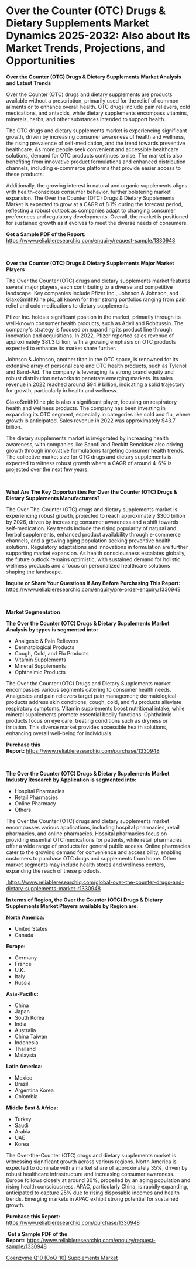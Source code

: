 <p><h1>Over the Counter (OTC) Drugs & Dietary Supplements Market Dynamics 2025-2032: Also about Its Market Trends, Projections, and Opportunities</h1></p><p><strong>Over the Counter (OTC) Drugs & Dietary Supplements Market Analysis and Latest Trends</strong></p>
<p><p>Over the Counter (OTC) drugs and dietary supplements are products available without a prescription, primarily used for the relief of common ailments or to enhance overall health. OTC drugs include pain relievers, cold medications, and antacids, while dietary supplements encompass vitamins, minerals, herbs, and other substances intended to support health.</p><p>The OTC drugs and dietary supplements market is experiencing significant growth, driven by increasing consumer awareness of health and wellness, the rising prevalence of self-medication, and the trend towards preventive healthcare. As more people seek convenient and accessible healthcare solutions, demand for OTC products continues to rise. The market is also benefiting from innovative product formulations and enhanced distribution channels, including e-commerce platforms that provide easier access to these products.</p><p>Additionally, the growing interest in natural and organic supplements aligns with health-conscious consumer behavior, further bolstering market expansion. The Over the Counter (OTC) Drugs & Dietary Supplements Market is expected to grow at a CAGR of 8.1% during the forecast period, reflecting a robust outlook as companies adapt to changing consumer preferences and regulatory developments. Overall, the market is positioned for sustained growth as it evolves to meet the diverse needs of consumers.</p></p>
<p><strong>Get a Sample PDF of the Report:&nbsp;</strong> <a href="https://www.reliableresearchiq.com/enquiry/request-sample/1330948?utm_campaign=2301&utm_medium=2&utm_source=Github&utm_content=ia&utm_term=09032025&utm_id=over-the-counter-otc-drugs-dietary-supplements">https://www.reliableresearchiq.com/enquiry/request-sample/1330948</a></p>
<p>&nbsp;</p>
<p><strong>Over the Counter (OTC) Drugs & Dietary Supplements Major Market Players</strong></p>
<p><p>The Over the Counter (OTC) drugs and dietary supplements market features several major players, each contributing to a diverse and competitive landscape. Key companies include Pfizer Inc., Johnson & Johnson, and GlaxoSmithKline plc, all known for their strong portfolios ranging from pain relief and cold medications to dietary supplements.</p><p>Pfizer Inc. holds a significant position in the market, primarily through its well-known consumer health products, such as Advil and Robitussin. The company's strategy is focused on expanding its product line through innovation and acquisitions. In 2022, Pfizer reported sales revenue of approximately $81.3 billion, with a growing emphasis on OTC products expected to enhance its market share further.</p><p>Johnson & Johnson, another titan in the OTC space, is renowned for its extensive array of personal care and OTC health products, such as Tylenol and Band-Aid. The company is leveraging its strong brand equity and robust distribution networks to penetrate emerging markets. Its sales revenue in 2022 reached around $94.9 billion, indicating a solid trajectory for growth, particularly in health and wellness.</p><p>GlaxoSmithKline plc is also a significant player, focusing on respiratory health and wellness products. The company has been investing in expanding its OTC segment, especially in categories like cold and flu, where growth is anticipated. Sales revenue in 2022 was approximately $43.7 billion.</p><p>The dietary supplements market is invigorated by increasing health awareness, with companies like Sanofi and Reckitt Benckiser also driving growth through innovative formulations targeting consumer health trends. The collective market size for OTC drugs and dietary supplements is expected to witness robust growth where a CAGR of around 4-6% is projected over the next few years.</p></p>
<p>&nbsp;</p>
<p><strong>What Are The Key Opportunities For Over the Counter (OTC) Drugs & Dietary Supplements Manufacturers?</strong></p>
<p><p>The Over-The-Counter (OTC) drugs and dietary supplements market is experiencing robust growth, projected to reach approximately $300 billion by 2026, driven by increasing consumer awareness and a shift towards self-medication. Key trends include the rising popularity of natural and herbal supplements, enhanced product availability through e-commerce channels, and a growing aging population seeking preventive health solutions. Regulatory adaptations and innovations in formulation are further supporting market expansion. As health consciousness escalates globally, the future outlook remains optimistic, with sustained demand for holistic wellness products and a focus on personalized healthcare solutions shaping the landscape.</p></p>
<p><strong>Inquire or Share Your Questions If Any Before Purchasing This Report:</strong> <a href="https://www.reliableresearchiq.com/enquiry/pre-order-enquiry/1330948?utm_campaign=2301&utm_medium=2&utm_source=Github&utm_content=ia&utm_term=09032025&utm_id=over-the-counter-otc-drugs-dietary-supplements">https://www.reliableresearchiq.com/enquiry/pre-order-enquiry/1330948</a></p>
<p>&nbsp;</p>
<p><strong>Market Segmentation</strong></p>
<p><strong>The Over the Counter (OTC) Drugs & Dietary Supplements Market Analysis by types is segmented into:</strong></p>
<p><ul><li>Analgesic & Pain Relievers</li><li>Dermatological Products</li><li>Cough, Cold, and Flu Products</li><li>Vitamin Supplements</li><li>Mineral Supplements</li><li>Ophthalmic Products</li></ul></p>
<p><p>The Over the Counter (OTC) Drugs and Dietary Supplements market encompasses various segments catering to consumer health needs. Analgesics and pain relievers target pain management; dermatological products address skin conditions; cough, cold, and flu products alleviate respiratory symptoms. Vitamin supplements boost nutritional intake, while mineral supplements promote essential bodily functions. Ophthalmic products focus on eye care, treating conditions such as dryness or irritation. This diverse market provides accessible health solutions, enhancing overall well-being for individuals.</p></p>
<p><strong>Purchase this Report:&nbsp;</strong><a href="https://www.reliableresearchiq.com/purchase/1330948?utm_campaign=2301&utm_medium=2&utm_source=Github&utm_content=ia&utm_term=09032025&utm_id=over-the-counter-otc-drugs-dietary-supplements">https://www.reliableresearchiq.com/purchase/1330948</a></p>
<p>&nbsp;</p>
<p><strong>The Over the Counter (OTC) Drugs & Dietary Supplements Market Industry Research by Application is segmented into:</strong></p>
<p><ul><li>Hospital Pharmacies</li><li>Retail Pharmacies</li><li>Online Pharmacy</li><li>Others</li></ul></p>
<p><p>The Over the Counter (OTC) drugs and dietary supplements market encompasses various applications, including hospital pharmacies, retail pharmacies, and online pharmacies. Hospital pharmacies focus on providing essential OTC medications for patients, while retail pharmacies offer a wide range of products for general public access. Online pharmacies cater to the growing demand for convenience and accessibility, enabling customers to purchase OTC drugs and supplements from home. Other market segments may include health stores and wellness centers, expanding the reach of these products.</p></p>
<p><a href="https://www.reliableresearchiq.com/global-over-the-counter-drugs-and-dietary-supplements-market-r1330948?utm_campaign=2301&utm_medium=2&utm_source=Github&utm_content=ia&utm_term=09032025&utm_id=over-the-counter-otc-drugs-dietary-supplements">&nbsp;https://www.reliableresearchiq.com/global-over-the-counter-drugs-and-dietary-supplements-market-r1330948</a></p>
<p><strong>In terms of Region, the Over the Counter (OTC) Drugs & Dietary Supplements Market Players available by Region are:</strong></p>
<p>
    <p> <strong> North America: </strong>
        <ul>
            <li>United States</li>
            <li>Canada</li>
        </ul>
        </p> 
    <p> <strong> Europe: </strong>
        <ul>
            <li>Germany</li>
            <li>France</li>
            <li>U.K.</li>
            <li>Italy</li>
            <li>Russia</li>
        </ul>
        </p> 
    <p> <strong> Asia-Pacific: </strong>
        <ul>
            <li>China</li>
            <li>Japan</li>
            <li>South Korea</li>
            <li>India</li>
            <li>Australia</li>
            <li>China Taiwan</li>
            <li>Indonesia</li>
            <li>Thailand</li>
            <li>Malaysia</li>
        </ul>
        </p> 
    <p> <strong> Latin America: </strong>
        <ul>
            <li>Mexico</li>
            <li>Brazil</li>
            <li>Argentina Korea</li>
            <li>Colombia</li>
        </ul>
        </p> 
    <p> <strong> Middle East & Africa: </strong>
        <ul>
            <li>Turkey</li>
            <li>Saudi</li>
            <li>Arabia</li>
            <li>UAE</li>
            <li>Korea</li>
        </ul>
    </p>
    </p>
<p><p>The Over-the-Counter (OTC) drugs and dietary supplements market is witnessing significant growth across various regions. North America is expected to dominate with a market share of approximately 35%, driven by robust healthcare infrastructure and increasing consumer awareness. Europe follows closely at around 30%, propelled by an aging population and rising health consciousness. APAC, particularly China, is rapidly expanding, anticipated to capture 25% due to rising disposable incomes and health trends. Emerging markets in APAC exhibit strong potential for sustained growth.</p></p>
<p><strong>Purchase this Report: </strong><a href="https://www.reliableresearchiq.com/purchase/1330948?utm_campaign=2301&utm_medium=2&utm_source=Github&utm_content=ia&utm_term=09032025&utm_id=over-the-counter-otc-drugs-dietary-supplements">https://www.reliableresearchiq.com/purchase/1330948</a></p>
<p>&nbsp;<strong>Get a Sample PDF of the Report:&nbsp;&nbsp;</strong><a href="https://www.reliableresearchiq.com/enquiry/request-sample/1330948?utm_campaign=2301&utm_medium=2&utm_source=Github&utm_content=ia&utm_term=09032025&utm_id=over-the-counter-otc-drugs-dietary-supplements">https://www.reliableresearchiq.com/enquiry/request-sample/1330948</a></p>
<p><strong></strong></p>
<p><p><a href="https://github.com/kbollin866/Market-Research-Report-List-1/blob/main/coenzyme-q10-coq-10-supplements-market.md?utm_campaign=2301&utm_medium=2&utm_source=Github&utm_content=ia&utm_term=09032025&utm_id=over-the-counter-otc-drugs-dietary-supplements">Coenzyme Q10 (CoQ-10) Supplements Market</a></p></p>